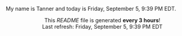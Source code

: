 My name is Tanner and today is Friday, September 5, 9:39 PM EDT.

<p align="center">This <i>README</i> file is generated <b>every 3 hours</b>!</br>Last refresh: Friday, September 5, 9:39 PM EDT<br /></p>
